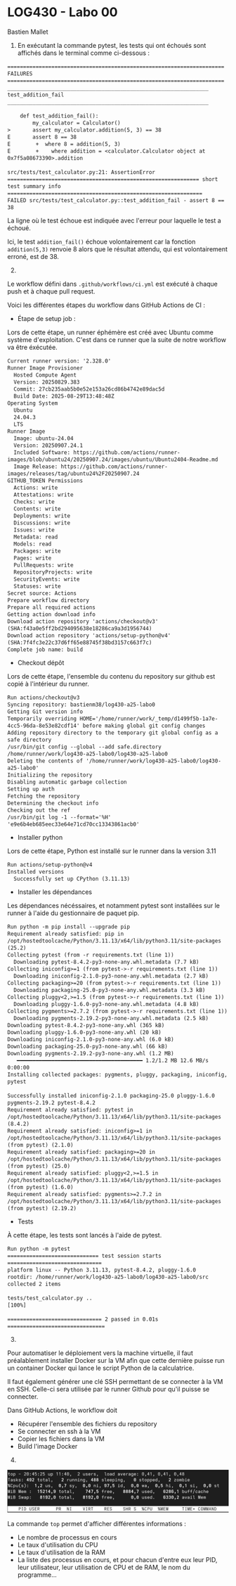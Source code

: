 # LOG430 - Labo 00

Bastien Mallet

1. En exécutant la commande pytest, les tests qui ont échoués sont affichés dans le terminal comme ci-dessous : 

```
===================================================================== FAILURES =====================================================================
________________________________________________________________ test_addition_fail ________________________________________________________________

    def test_addition_fail():
        my_calculator = Calculator()
>       assert my_calculator.addition(5, 3) == 38
E       assert 8 == 38
E        +  where 8 = addition(5, 3)
E        +    where addition = <calculator.Calculator object at 0x7f5a08673390>.addition

src/tests/test_calculator.py:21: AssertionError
============================================================= short test summary info ==============================================================
FAILED src/tests/test_calculator.py::test_addition_fail - assert 8 == 38
```

La ligne où le test échoue est indiquée avec l'erreur pour laquelle le test a échoué.

Ici, le test `addition_fail()` échoue volontairement car la fonction `addition(5,3)` renvoie 8 alors que le résultat 
attendu, qui est volontairement erroné, est de 38.

2.

Le workflow défini dans `.github/workflows/ci.yml` est exécuté à chaque push et à chaque pull request.

Voici les différentes étapes du workflow dans GitHub Actions de CI : 

- Étape de setup job : 

Lors de cette étape, un runner éphémère est créé avec Ubuntu comme système d'exploitation. C'est dans ce runner
que la suite de notre workflow va être éxécutée.

```
Current runner version: '2.328.0'
Runner Image Provisioner
  Hosted Compute Agent
  Version: 20250829.383
  Commit: 27cb235aab5b0e52e153a26cd86b4742e89dac5d
  Build Date: 2025-08-29T13:48:48Z
Operating System
  Ubuntu
  24.04.3
  LTS
Runner Image
  Image: ubuntu-24.04
  Version: 20250907.24.1
  Included Software: https://github.com/actions/runner-images/blob/ubuntu24/20250907.24/images/ubuntu/Ubuntu2404-Readme.md
  Image Release: https://github.com/actions/runner-images/releases/tag/ubuntu24%2F20250907.24
GITHUB_TOKEN Permissions
  Actions: write
  Attestations: write
  Checks: write
  Contents: write
  Deployments: write
  Discussions: write
  Issues: write
  Metadata: read
  Models: read
  Packages: write
  Pages: write
  PullRequests: write
  RepositoryProjects: write
  SecurityEvents: write
  Statuses: write
Secret source: Actions
Prepare workflow directory
Prepare all required actions
Getting action download info
Download action repository 'actions/checkout@v3' (SHA:f43a0e5ff2bd294095638e18286ca9a3d1956744)
Download action repository 'actions/setup-python@v4' (SHA:7f4fc3e22c37d6ff65e88745f38bd3157c663f7c)
Complete job name: build
```

- Checkout dépôt

Lors de cette étape, l'ensemble du contenu du repository sur github est copié à l'intérieur du runner.

```
Run actions/checkout@v3
Syncing repository: bastienm38/log430-a25-labo0
Getting Git version info
Temporarily overriding HOME='/home/runner/work/_temp/d1499f5b-1a7e-4cc5-96da-8e53e82cdf14' before making global git config changes
Adding repository directory to the temporary git global config as a safe directory
/usr/bin/git config --global --add safe.directory /home/runner/work/log430-a25-labo0/log430-a25-labo0
Deleting the contents of '/home/runner/work/log430-a25-labo0/log430-a25-labo0'
Initializing the repository
Disabling automatic garbage collection
Setting up auth
Fetching the repository
Determining the checkout info
Checking out the ref
/usr/bin/git log -1 --format='%H'
'e9e6b4eb685eec33e64e71cd70cc13343861acb0'
```

- Installer python

Lors de cette étape, Python est installé sur le runner dans la version 3.11

```
Run actions/setup-python@v4
Installed versions
  Successfully set up CPython (3.11.13)
```

- Installer les dépendances

Les dépendances nécéssaires, et notamment pytest sont installées sur le runner à l'aide du gestionnaire de paquet pip.

```
Run python -m pip install --upgrade pip
Requirement already satisfied: pip in /opt/hostedtoolcache/Python/3.11.13/x64/lib/python3.11/site-packages (25.2)
Collecting pytest (from -r requirements.txt (line 1))
  Downloading pytest-8.4.2-py3-none-any.whl.metadata (7.7 kB)
Collecting iniconfig>=1 (from pytest->-r requirements.txt (line 1))
  Downloading iniconfig-2.1.0-py3-none-any.whl.metadata (2.7 kB)
Collecting packaging>=20 (from pytest->-r requirements.txt (line 1))
  Downloading packaging-25.0-py3-none-any.whl.metadata (3.3 kB)
Collecting pluggy<2,>=1.5 (from pytest->-r requirements.txt (line 1))
  Downloading pluggy-1.6.0-py3-none-any.whl.metadata (4.8 kB)
Collecting pygments>=2.7.2 (from pytest->-r requirements.txt (line 1))
  Downloading pygments-2.19.2-py3-none-any.whl.metadata (2.5 kB)
Downloading pytest-8.4.2-py3-none-any.whl (365 kB)
Downloading pluggy-1.6.0-py3-none-any.whl (20 kB)
Downloading iniconfig-2.1.0-py3-none-any.whl (6.0 kB)
Downloading packaging-25.0-py3-none-any.whl (66 kB)
Downloading pygments-2.19.2-py3-none-any.whl (1.2 MB)
   ━━━━━━━━━━━━━━━━━━━━━━━━━━━━━━━━━━━━━━━━ 1.2/1.2 MB 12.6 MB/s  0:00:00
Installing collected packages: pygments, pluggy, packaging, iniconfig, pytest

Successfully installed iniconfig-2.1.0 packaging-25.0 pluggy-1.6.0 pygments-2.19.2 pytest-8.4.2
Requirement already satisfied: pytest in /opt/hostedtoolcache/Python/3.11.13/x64/lib/python3.11/site-packages (8.4.2)
Requirement already satisfied: iniconfig>=1 in /opt/hostedtoolcache/Python/3.11.13/x64/lib/python3.11/site-packages (from pytest) (2.1.0)
Requirement already satisfied: packaging>=20 in /opt/hostedtoolcache/Python/3.11.13/x64/lib/python3.11/site-packages (from pytest) (25.0)
Requirement already satisfied: pluggy<2,>=1.5 in /opt/hostedtoolcache/Python/3.11.13/x64/lib/python3.11/site-packages (from pytest) (1.6.0)
Requirement already satisfied: pygments>=2.7.2 in /opt/hostedtoolcache/Python/3.11.13/x64/lib/python3.11/site-packages (from pytest) (2.19.2)
```


- Tests

À cette étape, les tests sont lancés à l'aide de pytest.

```
Run python -m pytest 
============================= test session starts ==============================
platform linux -- Python 3.11.13, pytest-8.4.2, pluggy-1.6.0
rootdir: /home/runner/work/log430-a25-labo0/log430-a25-labo0/src
collected 2 items

tests/test_calculator.py ..                                              [100%]

============================== 2 passed in 0.01s ===============================
```

3.

Pour automatiser le déploiement vers la machine virtuelle, il faut préalablement installer Docker sur la VM afin que cette 
dernière puisse run un container Docker qui lance le script Python de la calculatrice.

Il faut également générer une clé SSH permettant de se connecter à la VM en SSH. Celle-ci sera utilisée par le runner Github pour qu'il puisse se connecter.

Dans GitHub Actions, le workflow doit
- Récupérer l'ensemble des fichiers du repository
- Se connecter en ssh à la VM
- Copier les fichiers dans la VM
- Build l'image Docker

4.

![Capture d'écran de top](top.png)

La commande `top` permet d'afficher différentes informations : 
- Le nombre de processus en cours
- Le taux d'utilisation du CPU
- Le taux d'utilisation de la RAM
- La liste des processus en cours, et pour chacun d'entre eux leur PID, leur utilisateur, leur utilisation de CPU et de RAM, le nom du programme...